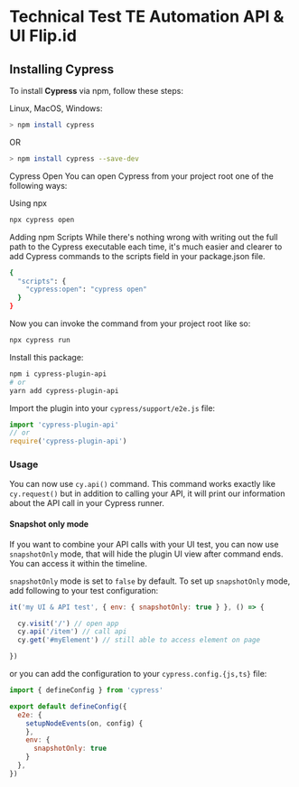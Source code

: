 # Technical Test TE Automation API & UI Flip.id

## Installing Cypress

To install **Cypress** via npm, follow these steps:

Linux, MacOS, Windows:

```bash
> npm install cypress
```

OR

```bash
> npm install cypress --save-dev
```

Cypress Open
You can open Cypress from your project root one of the following ways:

Using npx

```bash
npx cypress open
```

Adding npm Scripts
While there's nothing wrong with writing out the full path to the Cypress executable each time, it's much easier and clearer to add Cypress commands to the scripts field in your package.json file.

```bash
{
  "scripts": {
    "cypress:open": "cypress open"
  }
}
```

Now you can invoke the command from your project root like so:

```bash
npx cypress run
```

Install this package:
```bash
npm i cypress-plugin-api
# or
yarn add cypress-plugin-api
```

Import the plugin into your `cypress/support/e2e.js` file:
```js
import 'cypress-plugin-api'
// or
require('cypress-plugin-api')
```

### Usage
You can now use `cy.api()` command. This command works exactly like `cy.request()` but in addition to calling your API, it will print our information about the API call in your Cypress runner.

#### Snapshot only mode
If you want to combine your API calls with your UI test, you can now use `snapshotOnly` mode, that will hide the plugin UI view after command ends. You can access it within the timeline.

`snapshotOnly` mode is set to `false` by default. To set up `snapshotOnly` mode, add following to your test configuration:

```js
it('my UI & API test', { env: { snapshotOnly: true } }, () => {

  cy.visit('/') // open app
  cy.api('/item') // call api
  cy.get('#myElement') // still able to access element on page

})
```

or you can add the configuration to your `cypress.config.{js,ts}` file:
```js
import { defineConfig } from 'cypress'

export default defineConfig({
  e2e: {
    setupNodeEvents(on, config) {
    },
    env: {
      snapshotOnly: true
    }
  },
})
```
